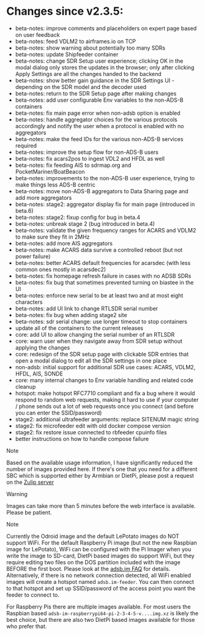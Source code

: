 Changes since v2.3.5:
=======
- beta-notes: improve comments and placeholders on expert page based on user feedback
- beta-notes: feed VDLM2 to airframes.io on TCP
- beta-notes: show warning about potentially too many SDRs
- beta-notes: update Shipfeeder container
- beta-notes: change SDR Setup user experience; clicking OK in the modal dialog only stores the updates in the browser; only after clicking Apply Settings are all the changes handed to the backend
- beta-notes: show better gain guidance in the SDR Settings UI - depending on the SDR model and the decoder used
- beta-notes: return to the SDR Setup page after making changes
- beta-notes: add user configurable Env variables to the non-ADS-B containers
- beta-notes: fix main page error when non-adsb option is enabled
- beta-notes: handle aggregator choices for the various protocols accordingly and notify the user when a protocol is enabled with no aggregators
- beta-notes: make the feed IDs for the various non-ADS-B services required
- beta-notes: improve the setup flow for non-ADS-B users
- beta-notes: fix acars2pos to ingest VDL2 and HFDL as well
- beta-notes: fix feeding AIS to sdrmap.org and PocketMariner/BoatBeacon
- beta-notes: improvements to the non-ADS-B user experience, trying to make things less ADS-B centric
- beta-notes: move non-ADS-B aggregators to Data Sharing page and add more aggregators
- beta-notes: stage2: aggregator display fix for main page (introduced in beta.6)
- beta-notes: stage2: fixup config for bug in beta.4
- beta-notes: unbreak stage 2 (bug introduced in beta.4)
- beta-notes: validate the given frequency ranges for ACARS and VDLM2 to make sure they fit in 2MHz
- beta-notes: add more AIS aggregators
- beta-notes: make ACARS data survive a controlled reboot (but not power failure)
- beta-notes: better ACARS default frequencies for acarsdec (with less common ones mostly in acarsdec2)
- beta-notes: fix homepage refresh failure in cases with no ADSB SDRs
- beta-notes: fix bug that sometimes prevented turning on biastee in the UI
- beta-notes: enforce new serial to be at least two and at most eight characters
- beta-notes: add UI link to change RTLSDR serial number
- beta-notes: fix bug when adding stage2 site
- beta-notes: sdr serial change: use longer timeout to stop containers
- update all of the containers to the current releases
- core: add UI to allow changing the serial number of an RTLSDR
- core: warn user when they navigate away from SDR setup without applying the changes
- core: redesign of the SDR setup page with clickable SDR entries that open a modal dialog to edit all the SDR settings in one place
- non-adsb: initial support for additional SDR use cases: ACARS, VDLM2, HFDL, AIS, SONDE
- core: many internal changes to Env variable handling and related code cleanup
- hotspot: make hotspot RFC7710 compliant and fix a bug where it would respond to random web requests, making it hard to use if your computer / phone sends out a lot of web requests once you connect (and before you can enter the SSID/password)
- stage2: additional ultrafeeder arguments: replace SITENUM magic string
- stage2: fix microfeeder edit with old docker compose version
- stage2: fix restore issue connected to rbfeeder cpuinfo files
- better instructions on how to handle compose failure

> [!NOTE]
> Based on the available usage information, I have significantly reduced the number of images provided here. If there's one that you need for a different SBC which is supported either by Armbian or DietPi, please post a request on the [Zulip server](https://adsblol.zulipchat.com/#narrow/stream/391168-adsb-feeder-image)

> [!WARNING]
> Images can take more than 5 minutes before the web interface is available. Please be patient.

> [!NOTE]
> Currently the Odroid image and the default LePotato images do NOT support WiFi. For the default Raspberry Pi image (but not the new Raspbian image for LePotato), WiFi can be configured with the Pi Imager when you write the image to SD-card, DietPi based images do support WiFi, but they require editing two files on the DOS partition included with the image BEFORE the first boot. Please look at the [adsb.im FAQ](https://adsb.im/faq) for details.
> Alternatively, if there is no network connection detected, all WiFi enabled images will create a hotspot named `adsb.im-feeder`. You can then connect to that hotspot and set up SSID/password of the access point you want the feeder to connect to.

For Raspberry Pis there are multiple images available. For most users the Raspbian based `adsb-im-raspberrypi64-pi-2-3-4-5-v....img.xz` is likely the best choice, but there are also two DietPi based images available for those who prefer that.



